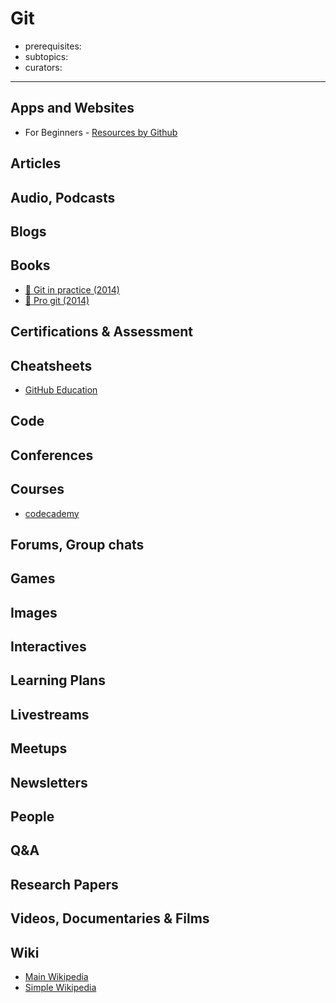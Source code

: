# Git

- prerequisites:
- subtopics:
- curators:

------

## Apps and Websites

- For Beginners - [Resources by Github](https://try.github.io/)

## Articles

## Audio, Podcasts

## Blogs

## Books

- [📖 Git in practice (2014)](https://content.mirantis.com/rs/451-RBY-185/images/McQuaid-git-in-practice.pdf)
- [📖 Pro git (2014)](https://git-scm.com/book/en/v2)

## Certifications & Assessment

## Cheatsheets

- [GitHub Education](https://education.github.com/git-cheat-sheet-education.pdf)

## Code

## Conferences

## Courses

- [codecademy](https://www.codecademy.com/learn/learn-git)

## Forums, Group chats

## Games

## Images

## Interactives

## Learning Plans

## Livestreams

## Meetups

## Newsletters

## People

## Q&A

## Research Papers

## Videos, Documentaries & Films

## Wiki

- [Main Wikipedia](https://en.wikipedia.org/wiki/Git)
- [Simple Wikipedia](https://simple.wikipedia.org/wiki/Git_(software))
